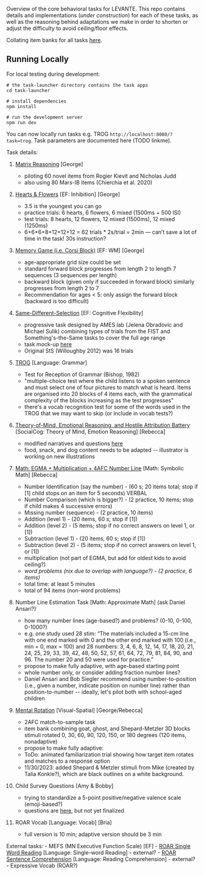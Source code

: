 Overview of the core behavioral tasks for LEVANTE. This repo contains details and implementations (*under construction*) for each of these tasks, as well as the reasoning behind adaptations we make in order to shorten or adjust the difficulty to avoid ceiling/floor effects.

Collating item banks for all tasks [here](https://docs.google.com/spreadsheets/d/1MlU4eOd45XVMg7HrnTDGZ3rv1cfNjvjpdc8e_edQqQk/edit?usp=sharing). 


## Running Locally

For local testing during development:

```shell
# the task-launcher directory contains the task apps
cd task-launcher

# install dependencies
npm install

# run the development server
npm run dev
```

You can now locally run tasks e.g. TROG `http://localhost:8080/?task=trog`. 
Task parameters are documented here (TODO linkme).

Task details:

1. [Matrix Reasoning](https://hs-levante-assessment-dev.web.app/?task=matrix-reasoning) [George]
	- piloting 60 novel items from Rogier Kievit and Nicholas Judd
	- also using 80 Mars-IB items (Chierchia et al. 2020)

2. [Hearts & Flowers](https://hs-levante-assessment-dev.web.app/?task=hearts-and-flowers) [EF: Inhibition] [George]
	- 3.5 is the youngest you can go
	- practice trials: 6 hearts, 6 flowers, 6 mixed (1500ms + 500 ISI)
	- test trials: 8 hearts, 12 flowers, 12 mixed (1500ms), 12 mixed (1250ms)
	- 6+6+6+8+12+12+12 = 62 trials * 2s/trial = 2min — can’t save a lot of time in the task! 30s instruction?

3. [Memory Game (i.e. Corsi Block)](https://hs-levante-assessment-dev.web.app/?task=memory-game) [EF: WM] [George]
	- age-appropriate grid size could be set
	- standard forward block progresses from length 2 to length 7 sequences (3 sequences per length)
 	- backward block (given only if succeeded in forward block) similarly progresses from length 2 to 7
	- Recommendation for ages < 5: only assign the forward block (backward is too difficult)

4. [Same-Different-Selection](https://hs-levante-assessment-dev.web.app/?task=same-different-selection) [EF: Cognitive Flexibility]
	- progressive task designed by AMES lab (Jelena Obradovic and Michael Sulik) combining types of trials from the FIST and Something's-the-Same tasks to cover the full age range
	- task mock-up [here](https://docs.google.com/presentation/d/16WpVP96Yvv55gMrPmba3mFvHgIEBqBs1nodEb_H10ZE/edit?usp=sharing)
	- Original StS (Willoughby 2012) was 16 trials

5. [TROG](https://hs-levante-assessment-dev.web.app/?task=trog) [Language: Grammar]
	- Test for Reception of Grammar (Bishop, 1982)
	- "multiple-choice test where the child listens to a spoken sentence and must select one of four pictures to match what is heard. Items are organised into 20 blocks of 4 items each, with the grammatical complexity of the blocks increasing as the test progresses"
	- there's a vocab recognition test for some of the words used in the TROG that we may want to skip (or include in vocab tests?)

6. [Theory-of-Mind, Emotional Reasoning, and Hostile Attribution Battery](https://hs-levante-assessment-dev.web.app/?task=theory-of-mind) [SocialCog: Theory of Mind, Emotion Reasoning] [Rebecca]
	- modified narratives and questions [here](https://docs.google.com/document/d/1JKKrdS3_JjbLTuF682KqIoDpWIeeMhrOdfQn0Lt1Dv0/edit?usp=sharing)
	- food, snack, and dog content needs to be adapted -- illustrator is working on new illustrations


7. [Math: EGMA + Multiplication + 4AFC Number Line](https://hs-levante-assessment-dev.web.app/?task=egma-math) [Math: Symbolic Math] [Rebecca]
	- Number Identification (say the number) - (60 s; 20 items total; stop if [1] child stops on an item for 5 seconds) VERBAL
	- Number Comparison (which is bigger?) - (2 practice, 10 items; stop if child makes 4 successive errors)
	- Missing number (sequence) - (2 practice, 10 items)
	- Addition (level 1) - (20 items, 60 s; stop if [1])
	- Addition (level 2) - (5 items; stop if no correct answers on level 1, or [1])
	- Subtraction (level 1) - (20 items, 60 s; stop if [1])
	- Subtraction (level 2) - (5 items; stop if no correct answers on level 1, or [1])
	- multiplication (not part of EGMA, but add for oldest kids to avoid ceiling?)
	- *word problems (nix due to overlap with language?) - (2 practice, 6 items)*
	- total time: at least 5 minutes
	- total of 94 items (non-word problems)

8. Number Line Estimation Task [Math: Approximate Math] (ask Daniel Ansari?)
	- how many number lines (age-based?) and problems? (0-10, 0-100, 0-1000?)
	- e.g. one study used 28 stim: “The materials included a 15-cm line with one end marked with 0 and the other end marked with 100 (i.e., min = 0, max = 100) and 28 numbers: 3, 4, 6, 8, 12, 14, 17, 18, 20, 21, 24, 25, 29, 33, 39, 42, 48, 50, 52, 57, 61, 64, 72, 79, 81, 84, 90, and 96. The number 20 and 50 were used for practice.”
	- propose to make fully adaptive, with age-based starting point
	- whole number only, or consider adding fraction number lines?
	- Daniel Ansari and Bob Siegler recommend using number-to-position (i.e., given a number, indicate position on number line) rather than position-to-number -- ideally, let's pilot both with school-aged children

9. [Mental Rotation](https://hs-levante-assessment-dev.web.app/?task=mental-rotation) [Visual-Spatial] [George/Rebecca]
	- 2AFC match-to-sample task
	- item bank combining goat, ghost, and Shepard-Metzler 3D blocks stimuli rotated 0, 30, 60, 90, 120, 150, or 180 degrees (120 items, nonadaptive)
	- propose to make fully adaptive:
	- ToDo: animated familiarization trial showing how target item rotates and matches to a response option
	- 11/30/2023: added Shepard & Metzler stimuli from Mike (created by Talia Konkle?), which are black outlines on a white background.

10. Child Survey Questions [Amy & Bobby]
	- trying to standardize a 5-point positive/negative valence scale (emoji-based?)
	- questions are [here](https://docs.google.com/spreadsheets/d/1sOQv3qVwK-DQeAcySgNDCjR1TTl6_Ij-GDArM8nBeWk/edit?usp=sharing), but not yet finalized

11. ROAR Vocab [Language: Vocab] [Bria]
	- full version is 10 min; adaptive version should be 3 min

External tasks:
	- MEFS (MN Executive Function Scale) [EF]
	- [ROAR Single Word Reading](https://roar.education/) [Language: Single-word Reading] - external?
	- [ROAR Sentence Comprehension](https://roar.education/) [Language: Reading Comprehension] - external?
	- Expressive Vocab (ROAR?)

